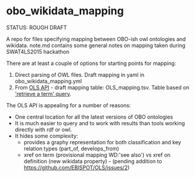 # obo\_wikidata\_mapping

STATUS: ROUGH DRAFT

A repo for files specifying mapping between OBO-ish owl ontologies and wikidata. 
note.md contains some general notes on mapping taken during SWAT4LS2015 hackathon

There are at least a couple of options for starting points for mapping:

1. Direct parsing of OWL files.  Draft mapping in yaml in obo\_wikidata\_mapping.yml
2. From [OLS API](http://www.ebi.ac.uk/ols/beta/docs/api) - draft mapping table: OLS\_mapping.tsv. Table based on ['retrieve a term' query](http://www.ebi.ac.uk/ols/beta/docs/api#_retrieve_an_term). 

The OLS API is appealing for a number of reasons:
 - One central location for all the latest versions of OBO ontologies
 - It is much easier to query and to work with results than tools working directly with rdf or owl.
 - It hides some complexity:
    - provides a graphy representation for both classification and key relation types (part\_of, develops\_from)
    - xref on term (provisional mapping WD:'see also') vs xref on definition (new wikidata property) - (pending addition to https://github.com/EBISPOT/OLS/issues/2)


 
